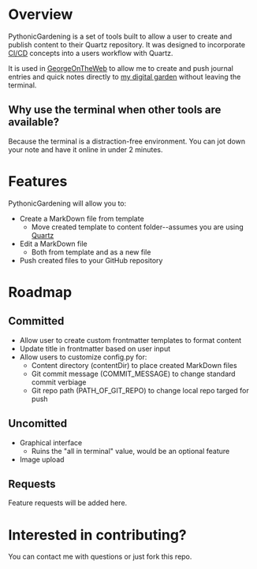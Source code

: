 # Overview
PythonicGardening is a set of tools built to allow a user to create and publish content to their Quartz repository. It was designed to incorporate [CI/CD](https://www.redhat.com/en/topics/devops/what-is-ci-cd) concepts into a users workflow with Quartz. 

It is used in [GeorgeOnTheWeb](https://github.com/Vignettes/GeorgeOnTheWeb) to allow me to create and push journal entries and quick notes directly to [my digital garden](https://www.georgewolf.net) without leaving the terminal.

## Why use the terminal when other tools are available?
Because the terminal is a distraction-free environment. You can jot down your note and have it online in under 2 minutes. 

# Features
PythonicGardening will allow you to:
- Create a MarkDown file from template
	- Move created template to content folder--assumes you are using [Quartz](https://quartz.jzhao.xyz)
- Edit a MarkDown file
	- Both from template and as a new file
- Push created files to your GitHub repository
 
# Roadmap
## Committed
- Allow user to create custom frontmatter templates to format content
- Update title in frontmatter based on user input
- Allow users to customize config.py for:
	- Content directory (contentDir)  to place created MarkDown files
	- Git commit message (COMMIT_MESSAGE) to change standard commit verbiage
	- Git repo path (PATH_OF_GIT_REPO) to change local repo targed for push

## Uncomitted
- Graphical interface 
	- Ruins the "all in terminal" value, would be an optional feature
- Image upload

## Requests
Feature requests will be added here.

# Interested in contributing?
You can contact me with questions or just fork this repo. 
